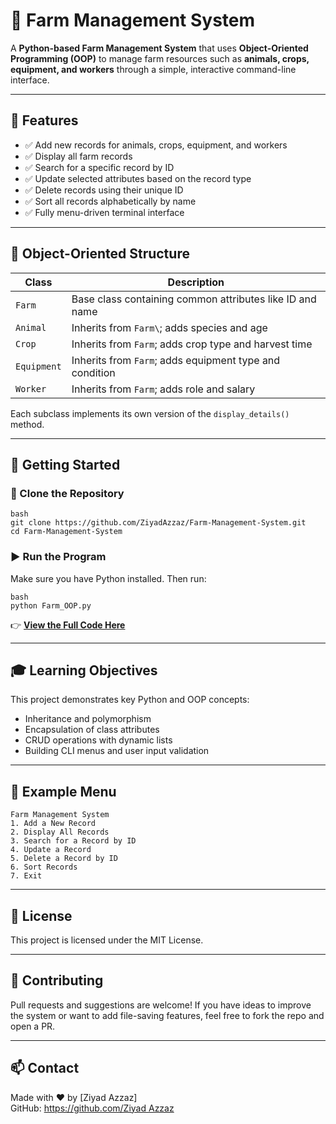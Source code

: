 # 🌱 Farm Management System

A **Python-based Farm Management System** that uses **Object-Oriented Programming (OOP)** to manage farm resources such as **animals, crops, equipment, and workers** through a simple, interactive command-line interface.

---

## 📌 Features

- ✅ Add new records for animals, crops, equipment, and workers  
- ✅ Display all farm records  
- ✅ Search for a specific record by ID  
- ✅ Update selected attributes based on the record type  
- ✅ Delete records using their unique ID  
- ✅ Sort all records alphabetically by name  
- ✅ Fully menu-driven terminal interface  

---

## 🧱 Object-Oriented Structure

| Class      | Description                                            |
|------------|--------------------------------------------------------|
| `Farm`     | Base class containing common attributes like ID and name |
| `Animal`   | Inherits from `Farm\`; adds species and age             |
| `Crop`     | Inherits from `Farm`; adds crop type and harvest time   |
| `Equipment`| Inherits from `Farm`; adds equipment type and condition |
| `Worker`   | Inherits from `Farm`; adds role and salary              |

Each subclass implements its own version of the `display_details()` method.

---

## 🚀 Getting Started

### 📁 Clone the Repository

```
bash
git clone https://github.com/ZiyadAzzaz/Farm-Management-System.git
cd Farm-Management-System
```

### ▶️ Run the Program

Make sure you have Python installed. Then run:

```
bash
python Farm_OOP.py
```
👉 **[View the Full Code Here](https://github.com/ZiyadAzzaz/Farm-Management-System-OOP/blob/main/Final_OOP.py)**

---

## 🎓 Learning Objectives

This project demonstrates key Python and OOP concepts:

- Inheritance and polymorphism  
- Encapsulation of class attributes  
- CRUD operations with dynamic lists  
- Building CLI menus and user input validation  

---

## 📌 Example Menu

```
Farm Management System
1. Add a New Record
2. Display All Records
3. Search for a Record by ID
4. Update a Record
5. Delete a Record by ID
6. Sort Records
7. Exit
```

---

## 📄 License

This project is licensed under the MIT License.

---

## 🙌 Contributing

Pull requests and suggestions are welcome! If you have ideas to improve the system or want to add file-saving features, feel free to fork the repo and open a PR.

---

## 📫 Contact

Made with ❤️ by [Ziyad Azzaz]  
GitHub: [https://github.com/Ziyad Azzaz](https://github.com/ZiyadAzzaz)
